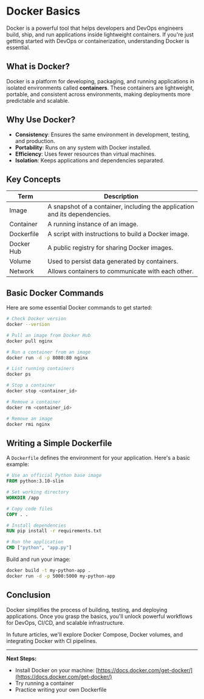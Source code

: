 <!--
author: Yasas Harshana
date: 2025-07-07
image: assets/imgs/docker-basics.jpg
-->

# Docker Basics

Docker is a powerful tool that helps developers and DevOps engineers build, ship, and run applications inside lightweight containers. If you're just getting started with DevOps or containerization, understanding Docker is essential.

## What is Docker?

Docker is a platform for developing, packaging, and running applications in isolated environments called **containers**. These containers are lightweight, portable, and consistent across environments, making deployments more predictable and scalable.

## Why Use Docker?

- **Consistency**: Ensures the same environment in development, testing, and production.
- **Portability**: Runs on any system with Docker installed.
- **Efficiency**: Uses fewer resources than virtual machines.
- **Isolation**: Keeps applications and dependencies separated.

## Key Concepts

| Term         | Description                                                                 |
|--------------|-----------------------------------------------------------------------------|
| Image        | A snapshot of a container, including the application and its dependencies. |
| Container    | A running instance of an image.                                             |
| Dockerfile   | A script with instructions to build a Docker image.                         |
| Docker Hub   | A public registry for sharing Docker images.                                |
| Volume       | Used to persist data generated by containers.                               |
| Network      | Allows containers to communicate with each other.                           |

## Basic Docker Commands

Here are some essential Docker commands to get started:

```bash
# Check Docker version
docker --version

# Pull an image from Docker Hub
docker pull nginx

# Run a container from an image
docker run -d -p 8080:80 nginx

# List running containers
docker ps

# Stop a container
docker stop <container_id>

# Remove a container
docker rm <container_id>

# Remove an image
docker rmi nginx
````

## Writing a Simple Dockerfile

A `Dockerfile` defines the environment for your application. Here's a basic example:

```Dockerfile
# Use an official Python base image
FROM python:3.10-slim

# Set working directory
WORKDIR /app

# Copy code files
COPY . .

# Install dependencies
RUN pip install -r requirements.txt

# Run the application
CMD ["python", "app.py"]
```

Build and run your image:

```bash
docker build -t my-python-app .
docker run -d -p 5000:5000 my-python-app
```

## Conclusion

Docker simplifies the process of building, testing, and deploying applications. Once you grasp the basics, you'll unlock powerful workflows for DevOps, CI/CD, and scalable infrastructure.

In future articles, we'll explore Docker Compose, Docker volumes, and integrating Docker with CI pipelines.

---

**Next Steps:**

* Install Docker on your machine: [https://docs.docker.com/get-docker/](https://docs.docker.com/get-docker/)
* Try running a container
* Practice writing your own Dockerfile
